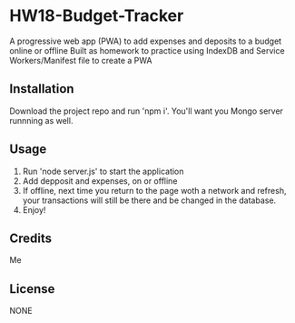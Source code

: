 # HW18-Budget-Tracker
A progressive web app (PWA) to add expenses and deposits to a budget online or offline
Built as homework to practice using IndexDB and Service Workers/Manifest file to create a PWA

## Installation

Download the project repo and run 'npm i'. You'll want you Mongo server runnning as well.


## Usage 

1. Run 'node server.js' to start the application
2. Add depposit and expenses, on or offline
3. If offline, next time you return to the page woth a network and refresh, your transactions will still be there and be changed in the database.
4. Enjoy!


## Credits

Me

## License

NONE

